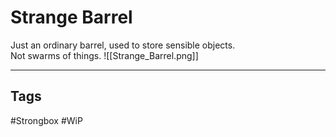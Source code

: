 # Strange Barrel
Just an ordinary barrel, used to store sensible objects.  
Not swarms of things.
![[Strange_Barrel.png]]

---
## Tags
#Strongbox
#WiP